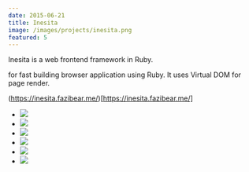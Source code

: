 ```yaml
---
date: 2015-06-21
title: Inesita
image: /images/projects/inesita.png
featured: 5
---
```


Inesita is a web frontend framework in Ruby.

<!--more-->

for fast building browser application using Ruby. It uses Virtual DOM for page render.

(https://inesita.fazibear.me/)[https://inesita.fazibear.me/]

- ![](https://badge.fury.io/rb/inesita.svg)
- ![](https://img.shields.io/github/stars/inesita-rb/inesita.svg)
- ![](https://img.shields.io/gem/dt/inesita.svg)
- ![](https://travis-ci.org/inesita-rb/inesita.svg?branch=master)
- ![](https://codeclimate.com/github/inesita-rb/inesita/badges/gpa.svg)
- ![](https://img.shields.io/badge/license-MIT-blue.svg)
